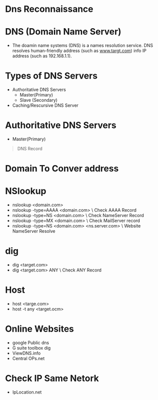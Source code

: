 # Dns Reconnaissance
# DNS (Domain Name Server)
  - The doamin name systems (DNS) is a names resolution service. DNS resolves human-friendly address
    (such as www.targt.com) info IP address (such as 192.168.1.1).

# Types of DNS Servers
  + Authoritative DNS Servers
     - Master(Primary)
     - Slave (Secondary)
  + Caching/Rescursive DNS Server

#  Authoritative DNS Servers
   + Master(Primary)
   > DNS Record
      
# Domain To Conver address

# NSlookup
  - nslookup <domain.com>
  - nslookup -type=AAAA <domain.com>        \\    Check AAAA Record
  - nslookup -type=NS <domain.com>          \\    Check NameServer Record
  - nslookup -type=MX <domain.com>          \\    Check MailServer record
  - nslookup -type=NS <domain.com> <ns.server.com>      \\    Website NameServer Resolve
  
# dig 
  - dig <target.com> 
  - dig <target.com> ANY                    \\ Check ANY Record
 
# Host
  - host <targe.com>
  - host -t any <target.ocm>

# Online Websites
  - google Public dns
  - G suite toolbox dig
  - ViewDNS.info
  - Central OPs.net

# Check IP Same Netork 
  - IpLocation.net   


  


